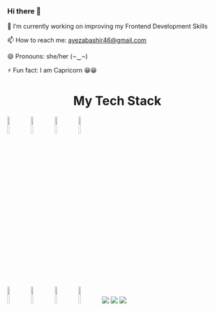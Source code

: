 ### Hi there 👋

<!--
**ayezabashir/ayezabashir** is a ✨ _special_ ✨ repository because its `README.md` (this file) appears on your GitHub profile.

Here are some ideas to get you started:

-->
🔭 I’m currently working on improving my Frontend Development Skills 

📫 How to reach me: ayezabashir46@gmail.com

😄 Pronouns: she/her (¬‿¬)

⚡ Fun fact: I am Capricorn 😁😁

<h1 align="center">My Tech Stack</h1>
<code><img width="10%" src="https://www.vectorlogo.zone/logos/python/python-ar21.svg"></code>
<code><img width="10%" src="https://www.vectorlogo.zone/logos/java/java-ar21.svg"></code>
<code><img width="10%" src="https://www.vectorlogo.zone/logos/w3_html5/w3_html5-ar21.svg"></code>
<code><img width="10%" src="https://www.vectorlogo.zone/logos/w3_css/w3_css-ar21.svg"></code>
<br />
<code><img width="10%" src="https://www.vectorlogo.zone/logos/reactjs/reactjs-ar21.svg"></code>
<code><img width="10%" src="https://www.vectorlogo.zone/logos/git-scm/git-scm-ar21.svg"></code>
<code><img width="10%" src="https://www.vectorlogo.zone/logos/github/github-ar21.svg"></code>
<code><img width="10%" src="https://www.vectorlogo.zone/logos/canva/canva-ar21.svg"></code>

<img src="https://github-readme-stats.vercel.app/api?username=ayezabashir&show_icons=true&theme=dark"/>
<img src="https://github-readme-stats.vercel.app/api/top-langs?username=ayezabashir&layout=compact"/>
<img src="https://github-readme-streak-stats.herokuapp.com/?user=ayezabashir"/>
